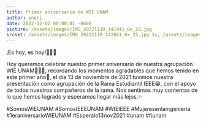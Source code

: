 ```yaml
---
title: Primer aniversario de WIE UNAM
author: eneri
date: 2022-12-02 00:00:01 -0600
picture: /assets/images/IMG_20221119_141941_0x_25.jpg
srcset: /assets/images/IMG_20221119_141941_0x_25.jpg 1x, /assets/images/IMG_20221119_141941_1x_25.jpg 2x, /assets/images/IMG_20221119_141941_2x_25.jpg 4x, /assets/images/IMG_20221119_141941_4x_25.jpg 8x
---
```

¡Es hoy, es hoy!🤩🤩🤩

Hoy queremos celebrar nuestro primer aniversario de nuestra agrupación WIE UNAM🥳🥳🥳, recordando los momentos agradables que hemos tenido en este primer año💜, el día 13 de noviembre de 2021 tuvimos nuestra presentación como agrupación de la Rama Estudiantil IEEE😁, con el apoyo de todos nuestros compañeros de la rama. Nos sentimos muy contentas de lo que hemos logrado y esperamos llegar más lejos.✨

#SomosWIEUNAM #SomosIEEEUNAM #WIEIEEE #Mujeresenlaingenieria #1eraniversarioWIEUNAM #Esperalo13nov2021 #unam #fiunam